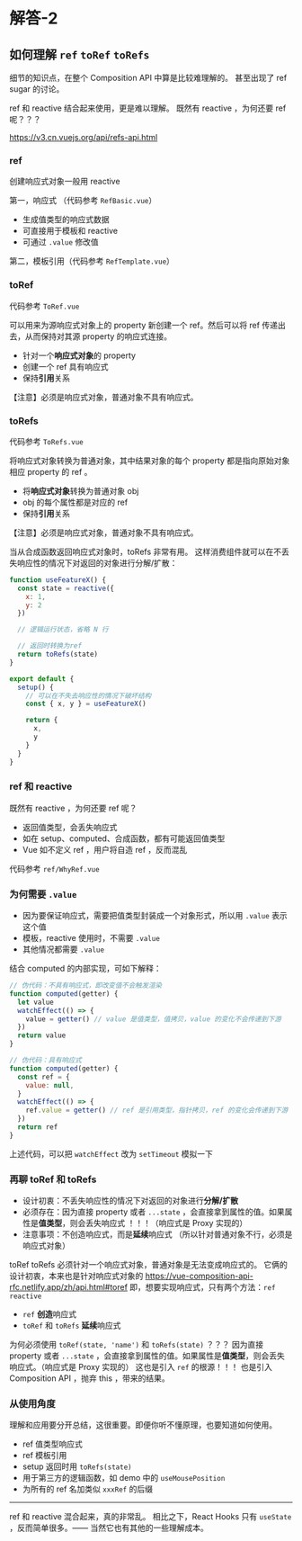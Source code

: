 # 解答-2

## 如何理解 `ref` `toRef` `toRefs`

细节的知识点，在整个 Composition API 中算是比较难理解的。
甚至出现了 ref sugar 的讨论。

ref 和 reactive 结合起来使用，更是难以理解。
既然有 reactive ，为何还要 ref 呢？？？

https://v3.cn.vuejs.org/api/refs-api.html

### ref

创建响应式对象一般用 reactive

第一，响应式 （代码参考 `RefBasic.vue`）
- 生成值类型的响应式数据
- 可直接用于模板和 reactive
- 可通过 `.value` 修改值

第二，模板引用（代码参考 `RefTemplate.vue`）

### toRef

代码参考 `ToRef.vue`

可以用来为源响应式对象上的 property 新创建一个 ref。然后可以将 ref 传递出去，从而保持对其源 property 的响应式连接。

- 针对一个**响应式对象**的 property
- 创建一个 ref 具有响应式
- 保持**引用**关系

【注意】必须是响应式对象，普通对象不具有响应式。

### toRefs

代码参考 `ToRefs.vue`

将响应式对象转换为普通对象，其中结果对象的每个 property 都是指向原始对象相应 property 的 ref 。

- 将**响应式对象**转换为普通对象 obj
- obj 的每个属性都是对应的 ref
- 保持**引用**关系

【注意】必须是响应式对象，普通对象不具有响应式。


当从合成函数返回响应式对象时，toRefs 非常有用。
这样消费组件就可以在不丢失响应性的情况下对返回的对象进行分解/扩散：

```js
function useFeatureX() {
  const state = reactive({
    x: 1,
    y: 2
  })

  // 逻辑运行状态，省略 N 行

  // 返回时转换为ref
  return toRefs(state)
}

export default {
  setup() {
    // 可以在不失去响应性的情况下破坏结构
    const { x, y } = useFeatureX()

    return {
      x,
      y
    }
  }
}
```

### ref 和 reactive

既然有 reactive ，为何还要 ref 呢？

- 返回值类型，会丢失响应式
- 如在 setup、computed、合成函数，都有可能返回值类型
- Vue 如不定义 ref ，用户将自造 ref ，反而混乱

代码参考 `ref/WhyRef.vue`

### 为何需要 `.value`

- 因为要保证响应式，需要把值类型封装成一个对象形式，所以用 `.value` 表示这个值
- 模板，reactive 使用时，不需要 `.value`
- 其他情况都需要 `.value`

结合 computed 的内部实现，可如下解释：

```js
// 伪代码：不具有响应式，即改变值不会触发渲染
function computed(getter) {
  let value
  watchEffect(() => {
    value = getter() // value 是值类型，值拷贝，value 的变化不会传递到下游
  })
  return value
}

// 伪代码：具有响应式
function computed(getter) {
  const ref = {
    value: null,
  }
  watchEffect(() => {
    ref.value = getter() // ref 是引用类型，指针拷贝，ref 的变化会传递到下游
  })
  return ref
}
```

上述代码，可以把 `watchEffect` 改为 `setTimeout` 模拟一下

### 再聊 toRef 和 toRefs

- 设计初衷：不丢失响应性的情况下对返回的对象进行**分解/扩散**
- 必须存在：因为直接 property 或者 `...state` ，会直接拿到属性的值。如果属性是**值类型**，则会丢失响应式 ！！！（响应式是 Proxy 实现的）
- 注意事项：不创造响应式，而是**延续**响应式 （所以针对普通对象不行，必须是响应式对象）

toRef toRefs 必须针对一个响应式对象，普通对象是无法变成响应式的。
它俩的设计初衷，本来也是针对响应式对象的 https://vue-composition-api-rfc.netlify.app/zh/api.html#toref
即，想要实现响应式，只有两个方法：`ref` `reactive`

- `ref` **创造**响应式
- `toRef` 和 `toRefs` **延续**响应式

为何必须使用 `toRef(state, 'name')` 和 `toRefs(state)` ？？？
因为直接 property 或者 `...state` ，会直接拿到属性的值。如果属性是**值类型**，则会丢失响应式。（响应式是 Proxy 实现的）
这也是引入 `ref` 的根源！！！
也是引入 Composition API ，抛弃 this ，带来的结果。

### 从使用角度

理解和应用要分开总结，这很重要。即便你听不懂原理，也要知道如何使用。

- ref 值类型响应式
- ref 模板引用
- setup 返回时用 `toRefs(state)`
- 用于第三方的逻辑函数，如 demo 中的 `useMousePosition`
- 为所有的 ref 名加类似 `xxxRef` 的后缀

---

ref 和 reactive 混合起来，真的非常乱。
相比之下，React Hooks 只有 `useState` ，反而简单很多。—— 当然它也有其他的一些理解成本。
